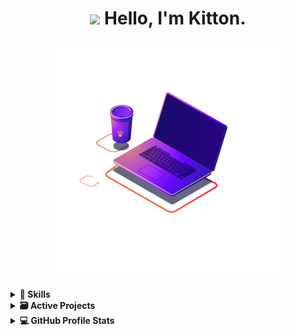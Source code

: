 
<h1 align="center"><img src = "https://raw.githubusercontent.com/MartinHeinz/MartinHeinz/master/wave.gif" width = 30px> Hello, I'm Kitton.  </h1>
<p align="center">
	<img src="./63487-programming-computer.gif" height="380px">
</p>
<details>
<summary><b>📒 Skills</b></summary>
	<p align="center"> 
            <img align="center" alt="C" height="30" width="40" src="https://cdn.jsdelivr.net/gh/devicons/devicon/icons/c/c-original.svg" />
            <img  align="center" alt="C++" height="30" width="40" src="https://cdn.jsdelivr.net/gh/devicons/devicon/icons/cplusplus/cplusplus-original.svg" />
		<img align="center" alt="Python" height="30" width="40" src="https://raw.githubusercontent.com/devicons/devicon/master/icons/python/python-original.svg">
		<img align="center" alt="HTML" height="30" width="40" src="https://raw.githubusercontent.com/devicons/devicon/master/icons/html5/html5-original.svg">
  	<img align="center" alt="CSS" height="30" width="40" src="https://raw.githubusercontent.com/devicons/devicon/master/icons/css3/css3-original.svg">
		<img align="center" alt="Js" height="30" width="40" src="https://raw.githubusercontent.com/devicons/devicon/master/icons/javascript/javascript-plain.svg">
 		 <img align="center" alt="Ts" height="30" width="40" src="https://raw.githubusercontent.com/devicons/devicon/master/icons/typescript/typescript-plain.svg">
 		 <img align="center" alt="React" height="30" width="40" src="https://raw.githubusercontent.com/devicons/devicon/master/icons/react/react-original.svg">
		<img align="center" alt="Redux" height="30" width="40" src="https://cdn.jsdelivr.net/gh/devicons/devicon/icons/redux/redux-original.svg">
            <img align="center" alt="Tailwind" height="30" width="40" src="https://cdn.jsdelivr.net/gh/devicons/devicon/icons/tailwindcss/tailwindcss-plain.svg" />
            <img align="center" alt="Node" height="30" width="40" src="https://cdn.jsdelivr.net/gh/devicons/devicon/icons/nodejs/nodejs-original.svg" />
            <img align="center" alt="Express" height="30" width="40" src="https://cdn.jsdelivr.net/gh/devicons/devicon/icons/express/express-original.svg" />
          
  	
</p>
</details> 


<details>
<summary><b>🗃️ Active Projects</b></summary>
	<ul>
		<li><a href="https://github.com/Kittonn/Covid-Tracker"><b>Covid-Tracker</b></a> - Reports Covid-19 and Vaccination in Thailand.</li>
		<li><a href="https://github.com/Kittonn/GameMongGamer"><b>GameMongGamer</b></a> - Change characters from Thai to English.</li>
	</ul>
</details> 
<details>
	
<summary><b>💻 GitHub Profile Stats</b></summary>
  <br/>
  <p align="center">
	  <img src="https://github-readme-stats.vercel.app/api/top-langs?username=Kittonn&show_icons=true&locale=en&layout=compact&theme=dark" alt="Kittonn" height="190px"/>
  <br/>
	  <a href="https://github.com/Kittonn"><img alt="Kittonn's Activity Graph" src="https://activity-graph.herokuapp.com/graph?username=Kittonn&custom_title=Kittonn's%20Contribution%20Graph&theme=react-dark" height="190px" />
  </p>
</details>




